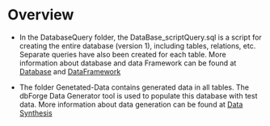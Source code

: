 # Overview
- In the DatabaseQuery folder, the DataBase_scriptQuery.sql  is a script for creating the entire database (version 1), including tables, relations, etc. Separate queries have also been created for each table. More information about database and data Framework can be found at [Database](https://github.com/UOttawa-Social-Housing-Dash/DASH-Proto/wiki/Database) and [DataFramework](https://github.com/UOttawa-Social-Housing-Dash/DASH-Proto/wiki/Data-Framework)

- The folder Genetated-Data contains generated data in all tables. The dbForge Data Generator tool is used to populate this database with test data. More information about data generation can be found at [Data Synthesis](https://github.com/UOttawa-Social-Housing-Dash/DASH-Proto/wiki/Data-Synthesis)
